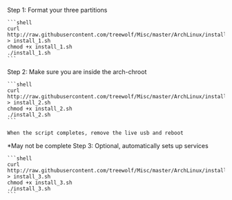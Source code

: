 Step 1:
	Format your three partitions
	
	```shell
	curl http://raw.githubusercontent.com/treewolf/Misc/master/ArchLinux/install_1.sh > install_1.sh
	chmod +x install_1.sh
	./install_1.sh
	```

Step 2:
	Make sure you are inside the arch-chroot
	
	```shell
	curl http://raw.githubusercontent.com/treewolf/Misc/master/ArchLinux/install_2.sh > install_2.sh
	chmod +x install_2.sh
	./install_2.sh
	```
	
	When the script completes, remove the live usb and reboot

*May not be complete
Step 3:
	Optional, automatically sets up services
	
	```shell
	curl http://raw.githubusercontent.com/treewolf/Misc/master/ArchLinux/install_13.sh > install_3.sh
	chmod +x install_3.sh
	./install_3.sh
	```
